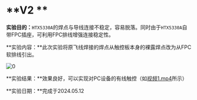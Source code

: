 # **V2 **

**实验目的：**`HTX5330A`的焊点与导线连接不稳定，容易脱落。同时由于`HTX5330A`自带FPC插座，可利用FPC排线增强连接稳定性。

**实验内容：**此次实验将原飞线焊接的焊点从触控板本身的裸露焊点改为从FPC软排线引出。

![0](D:\_PersonalProjects\MyTouchPad\0_Tests\1.PS2toUSB\2_实验记录\v2_20240512\0.jpg)

**实验结果：**效果良好，可以实现对PC设备的有线触控（如[视频1.mp4](1.mp4)所示）

**实验日期：**完成于2024.05.12

